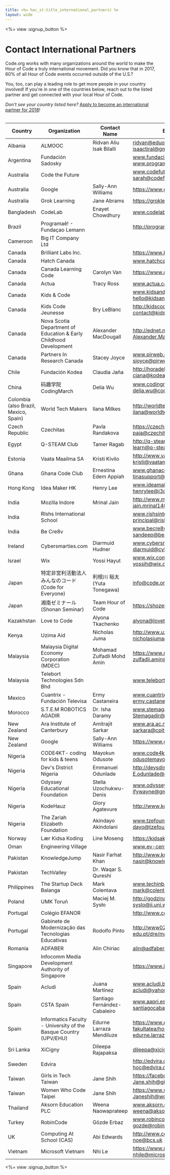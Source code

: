 ```yaml
---
title: <%= hoc_s(:title_international_partners) %>
layout: wide
---
```


<style>
  ul {
    margin: 0px 20px 20px 20px;
  }
</style>

<%= view :signup_button %>

# Contact International Partners

Code.org works with many organizations around the world to make the Hour of Code a truly international movement. Did you know that in 2017, 60% of all Hour of Code events occurred outside of the U.S.? 

You, too, can play a leading role to get more people in your country involved! If you're in one of the countries below, reach out to the listed partner and get connected with your local Hour of Code.

*Don't see your country listed here?* [Apply to become an international partner for 2018](https://goo.gl/forms/PZQEsqvet7yBE5ps2)!
<br>
<br>


| Country                               | Organization                                                      | Contact Name                  | Email or Website                                                                   |
|---------------------------------------|-------------------------------------------------------------------|-------------------------------|------------------------------------------------------------------------------------|
| Albania                               | ALMOOC                                                            | Ridvan Aliu <br> Isak Bilalli | ridvan@eduongo.com <br> isaactiral@gmail.com                                       |
| Argentina                             | Fundación Sadosky                                                 |                               | www.fundacionsadosky.org.ar <br> www.program.ar                                    |
| Australia                             | Code the Future                                                   |                               | www.codefuture.org <br> sarah@codefuture.org                                       |
| Australia                             | Google                                                            | Sally-Ann Williams            | https://www.google.com/edu/cs                                                      |
| Australia                             | Grok Learning                                                     | Jane Abrams                   | https://groklearning.com                                                           |
| Bangladesh                            | CodeLab                                                           | Enayet Chowdhury              | www.codelab-online.com                                                             |
| Brazil                                | Programaê! - Fundaçao Lemann                                      |                               | http://programae.org.br/horadocodigo                                               |
| Cameroon                              | Big IT Company Ltd                                                |                               |                                                                                    |
| Canada                                | Brilliant Labs Inc.                                               |                               | https://www.brilliantlabs.ca/                                                      |
| Canada                                | Hatch Canada                                                      |                               | www.hatchcanada.com                                                                |
| Canada                                | Canada Learning Code                                              | Carolyn Van                   | https://www.canadalearningcode.ca/                                                 |
| Canada                                | Actua                                                             | Tracy Ross                    | www.actua.ca                                                                       |
| Canada                                | Kids & Code                                                       |                               | www.kidsandcode.org <br> hello@kidsandcode.org                                     |
| Canada                                | Kids Code Jeunesse                                                | Bry LeBlanc                   | http://kidscodejeunesse.org <br> contact@kidscodejeunesse.org                      |
| Canada                                | Nova Scotia Department of Education & Early Childhood Development | Alexander MacDougall          | http://ednet.ns.ca <br> Alexander.MacDougall@novascotia.ca                         |
| Canada                                | Partners In Research Canada                                       | Stacey Joyce                  | www.pirweb.org/en <br> sjoyce@pirweb.org                                           |
| Chile                                 | Fundación Kodea                                                   | Claudia Jaña                  | http://horadelcodigo.cl <br> cjana@kodea.org                                       |
| China                                 | 码趣学院CodingMarch                                               | Delia Wu                      | www.codingmarch.com <br> delia.wu@codingmarch.com                                  |
| Colombia (also Brazil, Mexico, Spain) | World Tech Makers                                                 | Ilana Milkes                  | http://worldtechmakers.com/ <br> ilana@worldtechmakers.com                         |
| Czech Republic                        | Czechitas                                                         | Pavla Randakova               | https://czechitas.cz/en/ <br> paja@czechitas.cz                                    |
| Egypt                                 | Q-STEAM Club                                                      | Tamer Ragab                   | http://q-steam.com <br> learn@q-steam.com                                          |
| Estonia                               | Vaata Maailma SA                                                  | Kristi Kivilo                 | http://www.vaatamaailma.ee/ <br> kristi@vaatamaailma.ee                            |
| Ghana                                 | Ghana Code Club                                                   | Ernestina Edem Appiah         | www.ghanacodeclub.org <br> tinasupport@gmail.com                                   |
| Hong Kong                             | Idea Maker HK                                                     | Henry Lee                     | www.ideamakerhk.com <br> henrylee@i3dprinter.com.hk                                |
| India                                 | Mozilla Indore                                                    | Mrinal Jain                   | http://www.mozillaindore.org/ <br> jain.mrinal140@gmail.com                        |
| India                                 | RIshs International School                                        |                               | www.rishsinternationalschool.com <br> principal@rishsinternationalschool.com       |
| India                                 | Be Cre8v                                                          |                               | www.becre8v.com <br> sandeep@becre8v.com                                           |
| Ireland                               | Cybersmarties.com                                                 | Diarmuid Hudner               | www.cybersmarties.com <br> diarmuid@cybersmarties.com                              |
| Israel                                | Wix                                                               | Yossi Hayut                   | www.wix.com <br> yossih@wix.com                                                    |
| Japan                                 | 特定非営利活動法人みんなのコード (Code for Everyone)              | 利根川 裕太 (Yuta Tonegawa)   | info@code.or.jp                                                                    |
| Japan                                 | 湘南ゼミナール (Shonan Seminar)                                   | Team Hour of Code             | https://shozemi.com                                                                |
| Kazakhstan                            | Love to Code                                                      | Alyona Tkachenko              | alyona@lovetocode.kz                                                               |
| Kenya                                 | Uzima Aid                                                         | Nicholas Juma                 | http://www.uzimaid.org/ <br> nicholasjuma@uzimaid.org                              |
| Malaysia                              | Malaysia Digital Economy Corporation (MDEC)                       | Mohamad Zulfadli Mohd Amin    | https://www.mdec.my/ <br> zulfadli.amin@mdec.com.my                                |
| Malaysia                              | Telebort Technologies Sdn Bhd                                     |                               | www.telebort.com                                                                   |
| Mexico                                | Cuantrix - Fundación Televisa                                     | Ermy Castaneira               | www.cuantrix.mx <br> ermy.castaneira@fundaciontelevisa.org                         |
| Morocco                               | S.T.E.M ROBOTICS AGADIR                                           | Dr. Isha Daramy               | www.stemagadir.com <br> Stemagadir@gmail.com                                       |
| New Zealand                           | Ara Institute of Canterbury                                       | Amitrajit Sarkar              | www.ara.ac.nz <br> sarkara@cpit.ac.nz                                              |
| New Zealand                           | Google                                                            | Sally-Ann Williams            | https://www.google.com/edu/cs                                                      |
| Nigeria                               | CODE4KT- coding for kids & teens                                  | Mayokun Odusote               | www.code4kt.com <br> odusotemayokun@gmail.com                                      |
| Nigeria                               | Dev's District Nigeria                                            | Emmanuel Odunlade             | http://devsdistrictnigeria.com/ <br> E.odunlade@devsdistrictnigeria.com            |
| Nigeria                               | Odyssey Educational Foundation                                    | Stella Uzochukwu-Denis        | www.odysseyedufoundation.org <br> ifywayne@gmail.com                               |
| Nigeria                               | KodeHauz                                                          | Glory Agatevure               | http://www.kodehauz.com                                                            |
| Nigeria                               | The Zariah Elizabeth Foundation                                   | Akindayo Akindolani           | www.tzefoundation.org <br> dayo@tzefoundation.org                                  |
| Norway                                | Lær Kidsa Koding                                                  | Line Moseng                   | https://kidsakoder.no                                                              |
| Oman                                  | Engineering Village                                               |                               | www.ev-center.com                                                                  |
| Pakistan                              | KnowledgeJump                                                     | Nasir Farhat Khan             | http://www.knowledgejump.net/ <br> nasir@knowledgejump.net                         |
| Pakistan                              | TechValley                                                        | Dr. Waqar S. Qureshi          |                                                                                    |
| Philippines                           | The Startup Deck Balanga                                          | Mark Colentava                | www.techinbataan.com <br> mark@colentava.com                                       |
| Poland                                | UMK Toruń                                                         | Maciej M. Sysło               | http://godzinakodowania.pl <br> syslo@ii.uni.wroc.pl                               |
| Portugal                              | Colégio EFANOR                                                    |                               | http://www.colegioefanor.pt/pt/                                                    |
| Portugal                              | Gabinete de Modernização das Tecnologias Educativas               | Rodolfo Pinto                 | http://www02.madeira-edu.pt/dre/main.aspx                                          |
| Romania                               | ADFABER                                                           | Alin Chiriac                  | alin@adfaber.org                                                                   |
| Singapore                             | Infocomm Media Development Authority of Singapore                 |                               | https://www.imda.gov.sg/                                                           |
| Spain                                 | Acludi                                                            | Juana Martínez                | www.acludi.blogspot.com <br> acludi@yahoo.com                                      |
| Spain                                 | CSTA Spain                                                        | Santiago Fernández-Cabaleiro  | www.aapri.es <br> santiagocabaleiro@gmail.com                                      |
| Spain                                 | Informatics Faculty - University of the Basque Country (UPV/EHU)  | Edurne Larraza Mendiluze      | https://www.ehu.eus/en/web/informatika-fakultatea/home <br> edurne.larraza@ehu.eus |
| Sri Lanka                             | XiCigny                                                           | Dileepa Rajapaksa             | dileepa@xicigny.com                                                                |
| Sweden                                | Edvira                                                            |                               | http://edvira.com <br> hoc@edvira.com                                              |
| Taiwan                                | Girls in Tech Taiwan                                              | Jane Shih                     | https://facebook.com/girlsintechtaiwan/ <br> Jane.shih@girlsintech.org             |
| Taiwan                                | Women Who Code Taipei                                             | Jane Shih                     | https://www.womenwhocode.com/taipei <br> Janeshih@womenwhocode.com                 |
| Thailand                              | Aksorn Education PLC                                              | Weena Naowaprateep            | www.aksorn.com <br> weena@aksorn.com                                               |
| Turkey                                | RobinCode                                                         | Gözde Erbaz                   | www.robincode.org <br> gozde@robincode.org                                         |
| UK                                    | Computing At School (CAS)                                         | Abi Edwards                   | http://www.computingatschool.org.uk/ <br> noe@bcs.uk                               |
| Vietnam                               | Microsoft Vietnam                                                 | Nhi Le                        | https://www.microsoft.com/vi-vn <br> nhile@microsoft.com                           |

<%= view :signup_button %>
